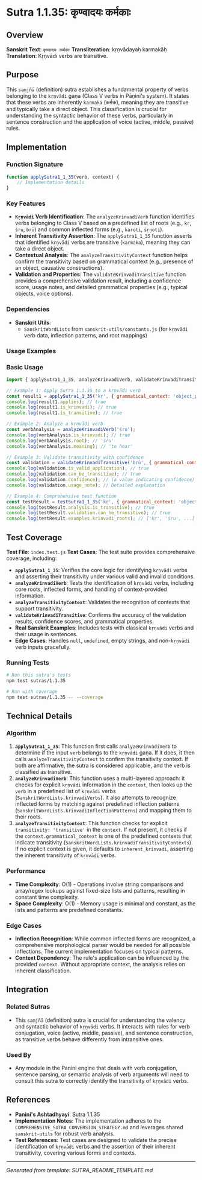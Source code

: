 # Sutra 1.1.35: कृण्वादयः कर्मकाः

## Overview

**Sanskrit Text**: `कृण्वादयः कर्मकाः`
**Transliteration**: kṛṇvādayaḥ karmakāḥ
**Translation**: Kṛṇvādi verbs are transitive.

## Purpose

This `saṃjñā` (definition) sutra establishes a fundamental property of verbs belonging to the `kṛṇvādi` gaṇa (Class V verbs in Pāṇini's system). It states that these verbs are inherently `karmaka` (कर्मक), meaning they are transitive and typically take a direct object. This classification is crucial for understanding the syntactic behavior of these verbs, particularly in sentence construction and the application of voice (active, middle, passive) rules.

## Implementation

### Function Signature
```javascript
function applySutra1_1_35(verb, context) {
    // Implementation details
}
```

### Key Features
- **`Kṛṇvādi` Verb Identification**: The `analyzeKrinvadiVerb` function identifies verbs belonging to Class V based on a predefined list of roots (e.g., `kṛ`, `śru`, `brū`) and common inflected forms (e.g., `karoti`, `śṛṇoti`).
- **Inherent Transitivity Assertion**: The `applySutra1_1_35` function asserts that identified `kṛṇvādi` verbs are transitive (`karmaka`), meaning they can take a direct object.
- **Contextual Analysis**: The `analyzeTransitivityContext` function helps confirm the transitivity based on grammatical context (e.g., presence of an object, causative constructions).
- **Validation and Properties**: The `validateKrinvadiTransitive` function provides a comprehensive validation result, including a confidence score, usage notes, and detailed grammatical properties (e.g., typical objects, voice options).

### Dependencies
- **Sanskrit Utils**:
  - `SanskritWordLists` from `sanskrit-utils/constants.js` (for `kṛṇvādi` verb data, inflection patterns, and root mappings)

### Usage Examples

### Basic Usage
```javascript
import { applySutra1_1_35, analyzeKrinvadiVerb, validateKrinvadiTransitive, testSutra1_1_35 } from './index.js';

// Example 1: Apply Sutra 1.1.35 to a kṛṇvādi verb
const result1 = applySutra1_1_35('kṛ', { grammatical_context: 'object_present' });
console.log(result1.applies); // true
console.log(result1.is_krinvadi); // true
console.log(result1.is_transitive); // true

// Example 2: Analyze a kṛṇvādi verb
const verbAnalysis = analyzeKrinvadiVerb('śru');
console.log(verbAnalysis.is_krinvadi); // true
console.log(verbAnalysis.root); // 'śru'
console.log(verbAnalysis.meaning); // 'to hear'

// Example 3: Validate transitivity with confidence
const validation = validateKrinvadiTransitive('brū', { grammatical_context: 'syntactic_analysis' });
console.log(validation.is_valid_application); // true
console.log(validation.can_be_transitive); // true
console.log(validation.confidence); // (a value indicating confidence)
console.log(validation.usage_note); // Detailed explanation

// Example 4: Comprehensive test function
const testResult = testSutra1_1_35('kṛ', { grammatical_context: 'object_present' });
console.log(testResult.analysis.is_transitive); // true
console.log(testResult.validation.can_be_transitive); // true
console.log(testResult.examples.krinvadi_roots); // ['kṛ', 'śru', ...]
```

## Test Coverage

**Test File**: `index.test.js`
**Test Cases**: The test suite provides comprehensive coverage, including:
- **`applySutra1_1_35`**: Verifies the core logic for identifying `kṛṇvādi` verbs and asserting their transitivity under various valid and invalid conditions.
- **`analyzeKrinvadiVerb`**: Tests the identification of `kṛṇvādi` verbs, including core roots, inflected forms, and handling of context-provided information.
- **`analyzeTransitivityContext`**: Validates the recognition of contexts that support transitivity.
- **`validateKrinvadiTransitive`**: Confirms the accuracy of the validation results, confidence scores, and grammatical properties.
- **Real Sanskrit Examples**: Includes tests with classical `kṛṇvādi` verbs and their usage in sentences.
- **Edge Cases**: Handles `null`, `undefined`, empty strings, and non-`kṛṇvādi` verb inputs gracefully.

### Running Tests
```bash
# Run this sutra's tests
npm test sutras/1.1.35

# Run with coverage
npm test sutras/1.1.35 -- --coverage
```

## Technical Details

### Algorithm
1.  **`applySutra1_1_35`**: This function first calls `analyzeKrinvadiVerb` to determine if the input `verb` belongs to the `kṛṇvādi` gaṇa. If it does, it then calls `analyzeTransitivityContext` to confirm the transitivity context. If both are affirmative, the sutra is considered applicable, and the verb is classified as transitive.
2.  **`analyzeKrinvadiVerb`**: This function uses a multi-layered approach: it checks for explicit `kṛṇvādi` information in the `context`, then looks up the `verb` in a predefined list of `kṛṇvādi` verbs (`SanskritWordLists.krinvadiVerbs`). It also attempts to recognize inflected forms by matching against predefined inflection patterns (`SanskritWordLists.krinvadiInflectionPatterns`) and mapping them to their roots.
3.  **`analyzeTransitivityContext`**: This function checks for explicit `transitivity: 'transitive'` in the `context`. If not present, it checks if the `context.grammatical_context` is one of the predefined contexts that indicate transitivity (`SanskritWordLists.krinvadiTransitivityContexts`). If no explicit context is given, it defaults to `inherent_krinvadi`, asserting the inherent transitivity of `kṛṇvādi` verbs.

### Performance
- **Time Complexity**: O(1) - Operations involve string comparisons and array/regex lookups against fixed-size lists and patterns, resulting in constant time complexity.
- **Space Complexity**: O(1) - Memory usage is minimal and constant, as the lists and patterns are predefined constants.

### Edge Cases
- **Inflection Recognition**: While common inflected forms are recognized, a comprehensive morphological parser would be needed for all possible inflections. The current implementation focuses on typical patterns.
- **Context Dependency**: The rule's application can be influenced by the provided `context`. Without appropriate context, the analysis relies on inherent classification.

## Integration

### Related Sutras
- This `saṃjñā` (definition) sutra is crucial for understanding the valency and syntactic behavior of `kṛṇvādi` verbs. It interacts with rules for verb conjugation, voice (active, middle, passive), and sentence construction, as transitive verbs behave differently from intransitive ones.

### Used By
- Any module in the Panini engine that deals with verb conjugation, sentence parsing, or semantic analysis of verb arguments will need to consult this sutra to correctly identify the transitivity of `kṛṇvādi` verbs.

## References

- **Panini's Ashtadhyayi**: Sutra 1.1.35
- **Implementation Notes**: The implementation adheres to the `COMPREHENSIVE_SUTRA_CONVERSION_STRATEGY.md` and leverages shared `sanskrit-utils` for robust verb analysis.
- **Test References**: Test cases are designed to validate the precise identification of `kṛṇvādi` verbs and the assertion of their inherent transitivity, covering various forms and contexts.

---

*Generated from template: SUTRA_README_TEMPLATE.md*
